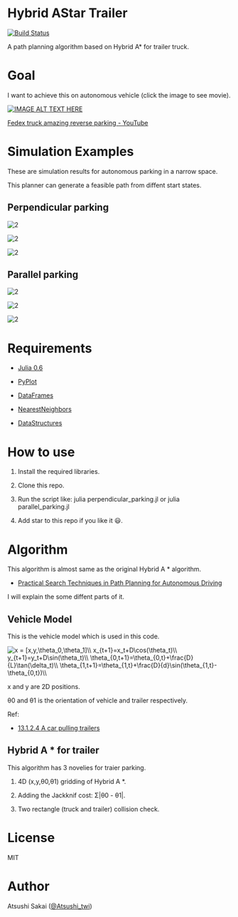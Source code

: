 # Hybrid AStar Trailer

[![Build Status](https://travis-ci.org/AtsushiSakai/HybridAStarTrailer.svg?branch=master)](https://travis-ci.org/AtsushiSakai/HybridAStarTrailer)

A path planning algorithm based on Hybrid A\* for trailer truck.

# Goal

I want to achieve this on autonomous vehicle (click the image to see movie).

[![IMAGE ALT TEXT HERE](https://img.youtube.com/vi/jhhqkHsGrsA/0.jpg)](https://www.youtube.com/watch?v=jhhqkHsGrsA)

[Fedex truck amazing reverse parking \- YouTube](https://www.youtube.com/watch?v=jhhqkHsGrsA)

# Simulation Examples

These are simulation results for autonomous parking in a narrow space.

This planner can generate a feasible path from diffent start states.

## Perpendicular parking 

![2](https://github.com/AtsushiSakai/HybridAStarTrailer/raw/master/movie/gif/perpendicular_parking3.gif)

![2](https://github.com/AtsushiSakai/HybridAStarTrailer/raw/master/movie/gif/perpendicular_parking6.gif)

![2](https://github.com/AtsushiSakai/HybridAStarTrailer/raw/master/movie/gif/perpendicular_parking7.gif)

## Parallel parking 

![2](https://github.com/AtsushiSakai/HybridAStarTrailer/raw/master/movie/gif/parallel_parking1.gif)

![2](https://github.com/AtsushiSakai/HybridAStarTrailer/raw/master/movie/gif/parallel_parking2.gif)

![2](https://github.com/AtsushiSakai/HybridAStarTrailer/raw/master/movie/gif/parallel_parking3.gif)


# Requirements

- [Julia 0.6](https://julialang.org/downloads/)

- [PyPlot](https://github.com/JuliaPy/PyPlot.jl)

- [DataFrames](https://github.com/JuliaData/DataFrames.jl)

- [NearestNeighbors](https://github.com/KristofferC/NearestNeighbors.jl)

- [DataStructures](https://github.com/JuliaCollections/DataStructures.jl) 

# How to use

1. Install the required libraries.

2. Clone this repo.

3. Run the script like: julia perpendicular_parking.jl or julia parallel_parking.jl

4. Add star to this repo if you like it :smiley:. 

# Algorithm

This algorithm is almost same as the original Hybrid A \* algorithm.

- [Practical Search Techniques in Path Planning for Autonomous Driving](https://ai.stanford.edu/~ddolgov/papers/dolgov_gpp_stair08.pdf)

I will explain the some diffent parts of it.

## Vehicle Model

This is the vehicle model which is used in this code.

<img src="https://latex.codecogs.com/gif.latex?x&space;=&space;[x,y,\theta_0,\theta_1]\\&space;x_{t&plus;1}=x_t&plus;D\cos(\theta_t)\\&space;y_{t&plus;1}=y_t&plus;D\sin(\theta_t)\\&space;\theta_{0,t&plus;1}=\theta_{0,t}&plus;\frac{D}{L}\tan(\delta_t)\\&space;\theta_{1,t&plus;1}=\theta_{1,t}&plus;\frac{D}{d}\sin(\theta_{1,t}-\theta_{0,t})\\" title="x = [x,y,\theta_0,\theta_1]\\ x_{t+1}=x_t+D\cos(\theta_t)\\ y_{t+1}=y_t+D\sin(\theta_t)\\ \theta_{0,t+1}=\theta_{0,t}+\frac{D}{L}\tan(\delta_t)\\ \theta_{1,t+1}=\theta_{1,t}+\frac{D}{d}\sin(\theta_{1,t}-\theta_{0,t})\\" />

x and y are 2D positions. 

θ0 and θ1 is the orientation of vehicle and trailer respectively.

Ref:

- [13\.1\.2\.4 A car pulling trailers](http://planning.cs.uiuc.edu/node661.html#77556)

## Hybrid A \* for trailer

This algorithm has 3 novelies for traier parking.

1. 4D (x,y,θ0,θ1) gridding of Hybrid A \*.

2. Adding the Jackknif cost: Σ\|θ0 - θ1\|.

3. Two rectangle (truck and trailer) collision check.


# License 

MIT

# Author

Atsushi Sakai ([@Atsushi_twi](https://twitter.com/Atsushi_twi))

